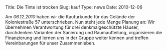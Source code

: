 Title: Die Tinte ist trocken
Slug: kauf
Type: news
Date: 2010-12-06

Am <i>06.12.2010</i> haben wir die Kaufurkunde für das Gelände der Koloniestraße 57 unterschrieben. Nun steht jede Menge Planung an:
Wir übernehmen Verantwortung für drei denkmalgeschützte Häuser, durchdenken Varianten der Sanierung und Raumaufteilung,
organisieren die Finanzierung und lernen uns in der Gruppe weiter kennen und treffen Vereinbarungen für unser Zusammenleben.
